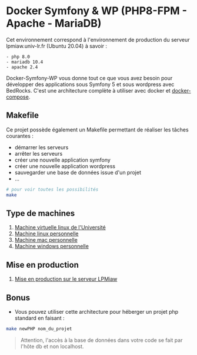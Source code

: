 # Docker Symfony & WP (PHP8-FPM - Apache - MariaDB)

Cet environnement correspond à l'environnement de production du serveur lpmiaw.univ-lr.fr (Ubuntu 20.04) à savoir :

    - php 8.0
    - mariadb 10.4
    - apache 2.4

Docker-Symfony-WP vous donne tout ce que vous avez besoin pour développer des applications sous Symfony 5 et sous wordpress avec BedRocks.
C'est une architecture complète à utiliser avec docker et [docker-compose](https://docs.docker.com/compose/).

## Makefile
Ce projet possède également un Makefile permettant de réaliser les tâches courantes :
- démarrer les serveurs
- arrêter les serveurs
- créer une nouvelle application symfony
- créer une nouvelle application wordpress
- sauvegarder une base de données issue d'un projet
- ...

```sh
# pour voir toutes les possibilités
make
```

## Type de machines

1. [Machine virtuelle linux de l'Université](doc/MACHINEVIRTUELLE.md)
1. [Machine linux personnelle](doc/MACHINEPERSOLINUX.md)
1. [Machine mac personnelle](doc/MACHINEPERSOMAC.md)
1. [Machine windows personnelle](doc/MACHINEPERSOWINDOWS.md)

## Mise en production

1. [Mise en production sur le serveur LPMiaw](doc/DEPLOIEMENTSERVEURLPMIAW.md)

## Bonus

- Vous pouvez utiliser cette architecture pour héberger un projet php standard en faisant :

```sh
make newPHP nom_du_projet
```

> Attention, l'accès à la base de données dans votre code se fait par l'hôte db et non localhost.
